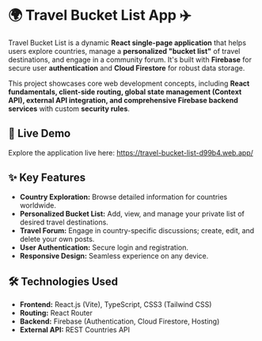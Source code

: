 # 🌍 Travel Bucket List App ✈️

Travel Bucket List is a dynamic **React single-page application** that helps users explore countries, manage a **personalized "bucket list"** of travel destinations, and engage in a community forum. It's built with **Firebase** for secure user **authentication** and **Cloud Firestore** for robust data storage.

This project showcases core web development concepts, including **React fundamentals, client-side routing, global state management (Context API), external API integration, and comprehensive Firebase backend services** with custom **security rules**.

## 🚀 Live Demo

Explore the application live here: https://travel-bucket-list-d99b4.web.app/


## ✨ Key Features

* **Country Exploration:** Browse detailed information for countries worldwide.
* **Personalized Bucket List:** Add, view, and manage your private list of desired travel destinations.
* **Travel Forum:** Engage in country-specific discussions; create, edit, and delete your own posts.
* **User Authentication:** Secure login and registration.
* **Responsive Design:** Seamless experience on any device.

## 🛠️ Technologies Used

* **Frontend:** React.js (Vite), TypeScript, CSS3 (Tailwind CSS)
* **Routing:** React Router
* **Backend:** Firebase (Authentication, Cloud Firestore, Hosting)
* **External API:** REST Countries API
